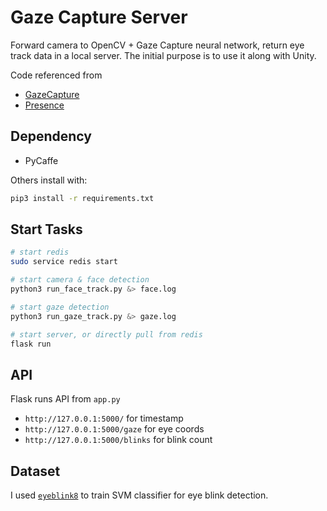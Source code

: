 # Gaze Capture Server

Forward camera to OpenCV + Gaze Capture neural network, return eye track data in a local server. The initial purpose is to use it along with Unity.

Code referenced from

* [GazeCapture](https://github.com/CSAILVision/GazeCapture)
* [Presence](https://github.com/oveddan/presence)

## Dependency

* PyCaffe

Others install with:

```bash
pip3 install -r requirements.txt

```

## Start Tasks

```bash
# start redis
sudo service redis start

# start camera & face detection
python3 run_face_track.py &> face.log

# start gaze detection
python3 run_gaze_track.py &> gaze.log

# start server, or directly pull from redis
flask run
```

## API

Flask runs API from `app.py`

* `http://127.0.0.1:5000/` for timestamp
* `http://127.0.0.1:5000/gaze` for eye coords
* `http://127.0.0.1:5000/blinks` for blink count

## Dataset

I used [`eyeblink8`](https://www.blinkingmatters.com/research) to train SVM classifier for eye blink detection.
